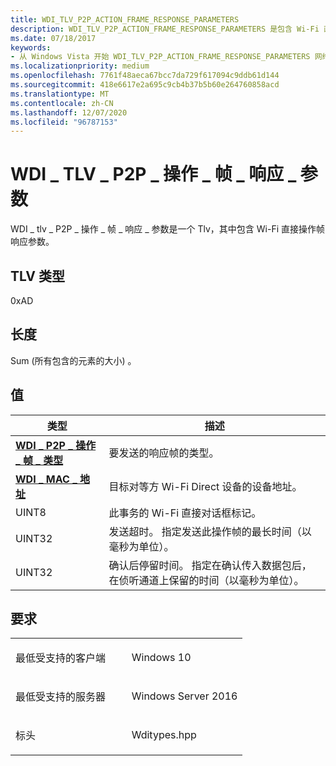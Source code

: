 ```yaml
---
title: WDI_TLV_P2P_ACTION_FRAME_RESPONSE_PARAMETERS
description: WDI_TLV_P2P_ACTION_FRAME_RESPONSE_PARAMETERS 是包含 Wi-Fi 直接操作帧响应参数的 TLV。
ms.date: 07/18/2017
keywords:
- 从 Windows Vista 开始 WDI_TLV_P2P_ACTION_FRAME_RESPONSE_PARAMETERS 网络驱动程序
ms.localizationpriority: medium
ms.openlocfilehash: 7761f48aeca67bcc7da729f617094c9ddb61d144
ms.sourcegitcommit: 418e6617e2a695c9cb4b37b5b60e264760858acd
ms.translationtype: MT
ms.contentlocale: zh-CN
ms.lasthandoff: 12/07/2020
ms.locfileid: "96787153"
---
```

# <a name="wdi_tlv_p2p_action_frame_response_parameters"></a>WDI \_ TLV \_ P2P \_ 操作 \_ 帧 \_ 响应 \_ 参数


WDI \_ tlv \_ P2P \_ 操作 \_ 帧 \_ 响应 \_ 参数是一个 Tlv，其中包含 Wi-Fi 直接操作帧响应参数。

## <a name="tlv-type"></a>TLV 类型


0xAD

## <a name="length"></a>长度


Sum (所有包含的元素的大小) 。

## <a name="values"></a>值


| 类型                                                                    | 描述                                                                                                                          |
|-------------------------------------------------------------------------|--------------------------------------------------------------------------------------------------------------------------------------|
| [**WDI \_ P2P \_ 操作 \_ 帧 \_ 类型**](/windows-hardware/drivers/ddi/wditypes/ne-wditypes-_wdi_p2p_action_frame_type) | 要发送的响应帧的类型。                                                                                               |
| [**WDI \_ MAC \_ 地址**](/windows-hardware/drivers/ddi/dot11wdi/ns-dot11wdi-_wdi_mac_address)                       | 目标对等方 Wi-Fi Direct 设备的设备地址。                                                                           |
| UINT8                                                                   | 此事务的 Wi-Fi 直接对话框标记。                                                                                  |
| UINT32                                                                  | 发送超时。 指定发送此操作帧的最长时间（以毫秒为单位）。                                            |
| UINT32                                                                  | 确认后停留时间。 指定在确认传入数据包后，在侦听通道上保留的时间（以毫秒为单位）。 |

 

<a name="requirements"></a>要求
------------

<table>
<colgroup>
<col width="50%" />
<col width="50%" />
</colgroup>
<tbody>
<tr class="odd">
<td><p>最低受支持的客户端</p></td>
<td><p>Windows 10</p></td>
</tr>
<tr class="even">
<td><p>最低受支持的服务器</p></td>
<td><p>Windows Server 2016</p></td>
</tr>
<tr class="odd">
<td><p>标头</p></td>
<td>Wditypes.hpp</td>
</tr>
</tbody>
</table>

 

